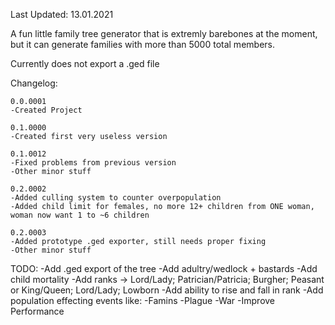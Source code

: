 Last Updated: 13.01.2021

A fun little family tree generator that is extremly barebones at the moment, but it can generate families with more than 5000 total members.

Currently does not export a .ged file

Changelog:

    0.0.0001
    -Created Project
    
    0.1.0000
    -Created first very useless version
    
    0.1.0012
    -Fixed problems from previous version
    -Other minor stuff
    
    0.2.0002
    -Added culling system to counter overpopulation
    -Added child limit for females, no more 12+ children from ONE woman, woman now want 1 to ~6 children
    
    0.2.0003
    -Added prototype .ged exporter, still needs proper fixing
    -Other minor stuff
    
TODO:
    -Add .ged export of the tree
    -Add adultry/wedlock + bastards
    -Add child mortality
    -Add ranks -> Lord/Lady; Patrician/Patricia; Burgher; Peasant or King/Queen; Lord/Lady; Lowborn
    	-Add ability to rise and fall in rank
    -Add population effecting events like:
    	-Famins
    	-Plague
    	-War
    -Improve Performance
